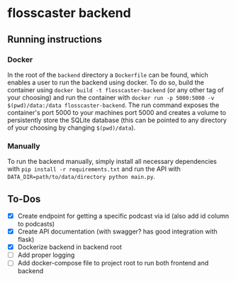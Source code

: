 # flosscaster backend

## Running instructions

### Docker
In the root of the `backend` directory a `Dockerfile` can be found, which enables a user to run the backend using docker. To do so, build the container using `docker build -t flosscaster-backend` (or any other tag of your choosing) and run the container with `docker run -p 5000:5000 -v $(pwd)/data:/data flosscaster-backend`. The run command exposes the container's port 5000 to your machines port 5000 and creates a volume to persistently store the SQLite database (this can be pointed to any directory of your choosing by changing `$(pwd)/data`).

### Manually
To run the backend manually, simply install all necessary dependencies with `pip install -r requirements.txt` and run the API with `DATA_DIR=path/to/data/directory python main.py`.

## To-Dos
- [x] Create endpoint for getting a specific podcast via id (also add id column to podcasts)
- [x] Create API documentation (with swagger? has good integration with flask)
- [x] Dockerize backend in backend root
- [ ] Add proper logging
- [ ] Add docker-compose file to project root to run both frontend and backend
